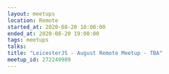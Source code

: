 ```yaml
---
layout: meetups
location: Remote
started_at: 2020-08-20 18:00:00
ended_at: 2020-08-20 19:00:00
tags: meetups
talks:
title: "LeicesterJS - August Remote Meetup - TBA"
meetup_id: 272249989
---
```

